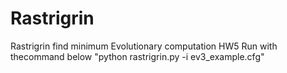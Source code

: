 # Rastrigrin
Rastrigrin find minimum Evolutionary computation HW5
Run with thecommand below
"python rastrigrin.py -i ev3_example.cfg"
